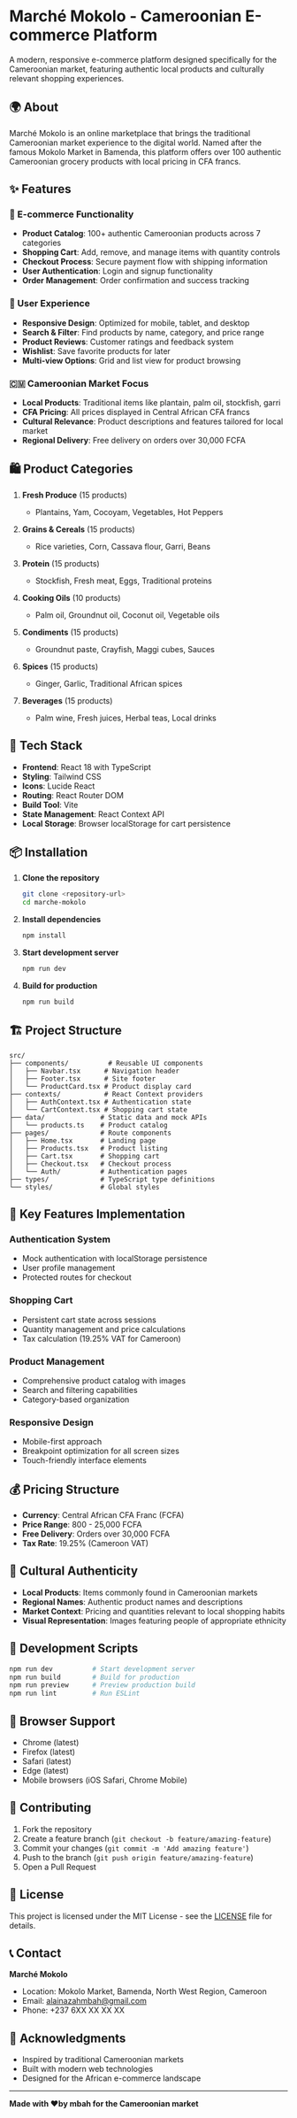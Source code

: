 # Marché Mokolo - Cameroonian E-commerce Platform

A modern, responsive e-commerce platform designed specifically for the Cameroonian market, featuring authentic local products and culturally relevant shopping experiences.

## 🌍 About

Marché Mokolo is an online marketplace that brings the traditional Cameroonian market experience to the digital world. Named after the famous Mokolo Market in Bamenda, this platform offers over 100 authentic Cameroonian grocery products with local pricing in CFA francs.

## ✨ Features

### 🛒 E-commerce Functionality
- **Product Catalog**: 100+ authentic Cameroonian products across 7 categories
- **Shopping Cart**: Add, remove, and manage items with quantity controls
- **Checkout Process**: Secure payment flow with shipping information
- **User Authentication**: Login and signup functionality
- **Order Management**: Order confirmation and success tracking

### 🎨 User Experience
- **Responsive Design**: Optimized for mobile, tablet, and desktop
- **Search & Filter**: Find products by name, category, and price range
- **Product Reviews**: Customer ratings and feedback system
- **Wishlist**: Save favorite products for later
- **Multi-view Options**: Grid and list view for product browsing

### 🇨🇲 Cameroonian Market Focus
- **Local Products**: Traditional items like plantain, palm oil, stockfish, garri
- **CFA Pricing**: All prices displayed in Central African CFA francs
- **Cultural Relevance**: Product descriptions and features tailored for local market
- **Regional Delivery**: Free delivery on orders over 30,000 FCFA

## 🛍️ Product Categories

1. **Fresh Produce** (15 products)
   - Plantains, Yam, Cocoyam, Vegetables, Hot Peppers

2. **Grains & Cereals** (15 products)
   - Rice varieties, Corn, Cassava flour, Garri, Beans

3. **Protein** (15 products)
   - Stockfish, Fresh meat, Eggs, Traditional proteins

4. **Cooking Oils** (10 products)
   - Palm oil, Groundnut oil, Coconut oil, Vegetable oils

5. **Condiments** (15 products)
   - Groundnut paste, Crayfish, Maggi cubes, Sauces

6. **Spices** (15 products)
   - Ginger, Garlic, Traditional African spices

7. **Beverages** (15 products)
   - Palm wine, Fresh juices, Herbal teas, Local drinks

## 🚀 Tech Stack

- **Frontend**: React 18 with TypeScript
- **Styling**: Tailwind CSS
- **Icons**: Lucide React
- **Routing**: React Router DOM
- **Build Tool**: Vite
- **State Management**: React Context API
- **Local Storage**: Browser localStorage for cart persistence

## 📦 Installation

1. **Clone the repository**
   ```bash
   git clone <repository-url>
   cd marche-mokolo
   ```

2. **Install dependencies**
   ```bash
   npm install
   ```

3. **Start development server**
   ```bash
   npm run dev
   ```

4. **Build for production**
   ```bash
   npm run build
   ```

## 🏗️ Project Structure

```
src/
├── components/          # Reusable UI components
│   ├── Navbar.tsx      # Navigation header
│   ├── Footer.tsx      # Site footer
│   └── ProductCard.tsx # Product display card
├── contexts/           # React Context providers
│   ├── AuthContext.tsx # Authentication state
│   └── CartContext.tsx # Shopping cart state
├── data/              # Static data and mock APIs
│   └── products.ts    # Product catalog
├── pages/             # Route components
│   ├── Home.tsx       # Landing page
│   ├── Products.tsx   # Product listing
│   ├── Cart.tsx       # Shopping cart
│   ├── Checkout.tsx   # Checkout process
│   └── Auth/          # Authentication pages
├── types/             # TypeScript type definitions
└── styles/            # Global styles
```

## 🎯 Key Features Implementation

### Authentication System
- Mock authentication with localStorage persistence
- User profile management
- Protected routes for checkout

### Shopping Cart
- Persistent cart state across sessions
- Quantity management and price calculations
- Tax calculation (19.25% VAT for Cameroon)

### Product Management
- Comprehensive product catalog with images
- Search and filtering capabilities
- Category-based organization

### Responsive Design
- Mobile-first approach
- Breakpoint optimization for all screen sizes
- Touch-friendly interface elements

## 💰 Pricing Structure

- **Currency**: Central African CFA Franc (FCFA)
- **Price Range**: 800 - 25,000 FCFA
- **Free Delivery**: Orders over 30,000 FCFA
- **Tax Rate**: 19.25% (Cameroon VAT)

## 🌟 Cultural Authenticity

- **Local Products**: Items commonly found in Cameroonian markets
- **Regional Names**: Authentic product names and descriptions
- **Market Context**: Pricing and quantities relevant to local shopping habits
- **Visual Representation**: Images featuring people of appropriate ethnicity

## 🔧 Development Scripts

```bash
npm run dev          # Start development server
npm run build        # Build for production
npm run preview      # Preview production build
npm run lint         # Run ESLint
```

## 📱 Browser Support

- Chrome (latest)
- Firefox (latest)
- Safari (latest)
- Edge (latest)
- Mobile browsers (iOS Safari, Chrome Mobile)

## 🤝 Contributing

1. Fork the repository
2. Create a feature branch (`git checkout -b feature/amazing-feature`)
3. Commit your changes (`git commit -m 'Add amazing feature'`)
4. Push to the branch (`git push origin feature/amazing-feature`)
5. Open a Pull Request

## 📄 License

This project is licensed under the MIT License - see the [LICENSE](LICENSE) file for details.

## 📞 Contact

**Marché Mokolo**
- Location: Mokolo Market, Bamenda, North West Region, Cameroon
- Email: alainazahmbah@gmail.com
- Phone: +237 6XX XX XX XX

## 🙏 Acknowledgments

- Inspired by traditional Cameroonian markets
- Built with modern web technologies
- Designed for the African e-commerce landscape

---

**Made with ❤️by mbah  for the Cameroonian market**
